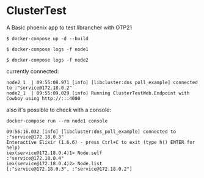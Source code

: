 # ClusterTest

A Basic phoenix app to test librancher with OTP21

```
$ docker-compose up -d --build
```

```
$ docker-compose logs -f node1
```

```
$ docker-compose logs -f node2
```

currently connected:
```
node2_1  | 09:55:08.971 [info] [libcluster:dns_poll_example] connected to :"service@172.18.0.2"
node2_1  | 09:55:09.029 [info] Running ClusterTestWeb.Endpoint with Cowboy using http://:::4000
```

also it's possible to check with a console:

```
docker-compose run --rm node1 console
```

```
09:56:16.032 [info] [libcluster:dns_poll_example] connected to :"service@172.18.0.3"
Interactive Elixir (1.6.6) - press Ctrl+C to exit (type h() ENTER for help)
iex(service@172.18.0.4)1> Node.self
:"service@172.18.0.4"
iex(service@172.18.0.4)2> Node.list
[:"service@172.18.0.3", :"service@172.18.0.2"]
```
